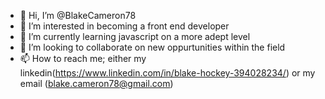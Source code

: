 - 👋 Hi, I’m @BlakeCameron78
- 👀 I’m interested in becoming a front end developer
- 🌱 I’m currently learning javascript on a more adept level
- 💞️ I’m looking to collaborate on new oppurtunities within the field
- 📫 How to reach me; either my linkedin(https://www.linkedin.com/in/blake-hockey-394028234/) or my email (blake.cameron78@gmail.com)

<!---
BlakeCameron78/BlakeCameron78 is a ✨ special ✨ repository because its `README.md` (this file) appears on your GitHub profile.
You can click the Preview link to take a look at your changes.
--->

